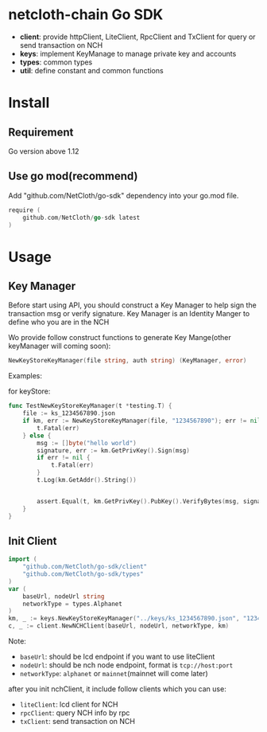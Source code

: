 # netcloth-chain Go SDK


- **client**: provide httpClient, LiteClient, RpcClient and TxClient for query or send transaction on NCH
- **keys**: implement KeyManage to manage private key and accounts
- **types**: common types
- **util**: define constant and common functions

# Install

## Requirement

Go version above 1.12

## Use go mod(recommend)

Add "github.com/NetCloth/go-sdk" dependency into your go.mod file.

```go
require (
	github.com/NetCloth/go-sdk latest
)
```

# Usage

## Key Manager

Before start using API, you should construct a Key Manager to help sign the transaction msg or verify signature. Key Manager is an Identity Manger to define who you are in the NCH

Wo provide follow construct functions to generate Key Mange(other keyManager will coming soon):

```go
NewKeyStoreKeyManager(file string, auth string) (KeyManager, error)
```

Examples:

for keyStore:

```go
func TestNewKeyStoreKeyManager(t *testing.T) {
	file := ks_1234567890.json
	if km, err := NewKeyStoreKeyManager(file, "1234567890"); err != nil {
		t.Fatal(err)
	} else {
		msg := []byte("hello world")
		signature, err := km.GetPrivKey().Sign(msg)
		if err != nil {
			t.Fatal(err)
		}
		t.Log(km.GetAddr().String())


		assert.Equal(t, km.GetPrivKey().PubKey().VerifyBytes(msg, signature), true)
	}
}
```

## Init Client

```go
import (
	"github.com/NetCloth/go-sdk/client"
	"github.com/NetCloth/go-sdk/types"
)
var (
	baseUrl, nodeUrl string
	networkType = types.Alphanet
)
km, _ := keys.NewKeyStoreKeyManager("../keys/ks_1234567890.json", "1234567890")
c, _ := client.NewNCHClient(baseUrl, nodeUrl, networkType, km)
```

Note:
- `baseUrl`: should be lcd endpoint if you want to use liteClient
- `nodeUrl`: should be nch node endpoint, format is `tcp://host:port`
- `networkType`: `alphanet` or `mainnet`(mainnet will come later)

after you init nchClient, it include follow clients which you can use:

- `liteClient`: lcd client for NCH
- `rpcClient`: query NCH info by rpc
- `txClient`: send transaction on NCH

